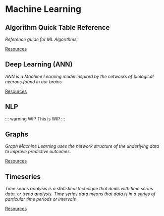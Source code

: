 # Machine Learning

## Algorithm Quick Table Reference
*Reference guide for ML Algorithms*

[Resources](MLlist)

## Deep Learning (ANN)
*ANN is a Machine Learning model inspired by the networks of biological neurons found in our brains*

[Resources](../dl/deep_learning)

## NLP
::: warning WIP
This is WIP
:::

## Graphs
*Graph Machine Learning uses the network structure of the underlying data to improve predictive outcomes.*

[Resources](../graphs/resources)

## Timeseries
*Time series analysis is a statistical technique that deals with time series data, or trend analysis. Time series data means that data is in a series of particular time periods or intervals*

[Resources](../timeseries/timeseries)